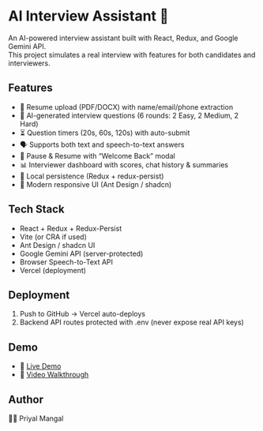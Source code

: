 ﻿# AI Interview Assistant 🚀

An AI-powered interview assistant built with React, Redux, and Google Gemini API.  
This project simulates a real interview with features for both candidates and interviewers.  

## Features
- 📄 Resume upload (PDF/DOCX) with name/email/phone extraction  
- 🤖 AI-generated interview questions (6 rounds: 2 Easy, 2 Medium, 2 Hard)  
- ⏳ Question timers (20s, 60s, 120s) with auto-submit  
- 🗣️ Supports both text and speech-to-text answers  
- 🔄 Pause & Resume with “Welcome Back” modal  
- 📊 Interviewer dashboard with scores, chat history & summaries  
- 💾 Local persistence (Redux + redux-persist)  
- 🎨 Modern responsive UI (Ant Design / shadcn)  

## Tech Stack
- React + Redux + Redux-Persist  
- Vite (or CRA if used)  
- Ant Design / shadcn UI  
- Google Gemini API (server-protected)  
- Browser Speech-to-Text API  
- Vercel (deployment)  

## Deployment
1. Push to GitHub → Vercel auto-deploys  
2. Backend API routes protected with .env (never expose real API keys)  

## Demo
- 🔗 [Live Demo](https://your-vercel-app-link.vercel.app)  
- 🎥 [Video Walkthrough](https://drive.google.com/...)  

## Author
👨‍💻 Priyal Mangal
